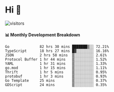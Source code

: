 # Hi 👋
 
![visitors](https://visitor-badge.glitch.me/badge?page_id=sorcererxw.sorcererx)

#### 📊 Monthly Development Breakdown

<!--START_SECTION:waka-->
```text
Go              82 hrs 30 mins ███████▒░░ 72.21%
TypeScript      18 hrs 27 mins █▓░░░░░░░░ 16.16%
JSON            2 hrs 58 mins  ▒░░░░░░░░░ 2.61%
Protocol Buffer 1 hr 44 mins   ▒░░░░░░░░░ 1.52%
YAML            1 hr 31 mins   ▒░░░░░░░░░ 1.33%
go.mod          1 hr 15 mins   ▒░░░░░░░░░ 1.11%
Thrift          1 hr 5 mins    ▒░░░░░░░░░ 0.95%
protobuf        1 hr 3 mins    ▒░░░░░░░░░ 0.93%
Go Template     25 mins        ▒░░░░░░░░░ 0.37%
GDScript        24 mins        ▒░░░░░░░░░ 0.35%
```
<!--END_SECTION:waka-->
